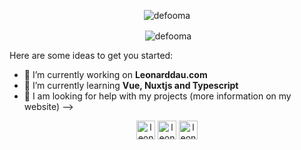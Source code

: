 <p align="center"> <img src="https://komarev.com/ghpvc/?username=defooma" alt="defooma" /> </p>

<p align="center">&nbsp;<img align="center" src="https://github-readme-stats.vercel.app/api?username=leonarddau&show_icons=true&theme=dark" alt="defooma" /></p>
Here are some ideas to get you started:

- 🔭 I’m currently working on **Leonarddau.com**
- 🌱 I’m currently learning **Vue, Nuxtjs and Typescript**
- 🤔 I am looking for help with my projects (more information on my website)
-->
<p align="center">
<a href="https://discord.gg/gBzVpGCsHU" target="blank"><img align="center" src="https://cdn.statically.io/gh/rdimascio/icons/932c4cf6/icons/discord.svg" alt="leonard" height="30" width="30" /></a>
<a href="https://twitter.com/DauLeonard" target="blank"><img align="center" src="https://cdn.statically.io/gh/rdimascio/icons/932c4cf6/icons/twitter.svg" alt="leonard" height="30" width="30" /></a>
<a href="https://stackoverflow.com/users/14310069/defooma" target="blank"><img align="center" src="https://cdn.statically.io/gh/rdimascio/icons/932c4cf6/icons/stackoverflow.svg" alt="leonard" height="30" width="30" /></a>
